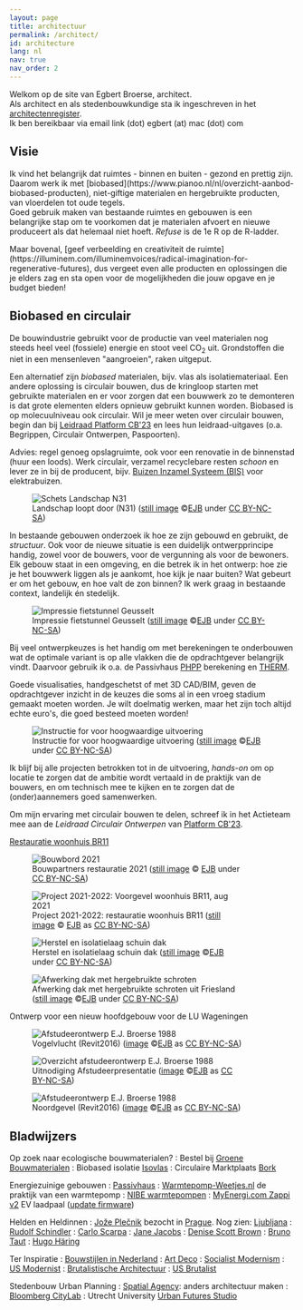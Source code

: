 ```yaml
---
layout: page
title: architectuur
permalink: /architect/
id: architecture
lang: nl
nav: true
nav_order: 2
---
```


<!--
SPDX-FileCopyrightText: 2024 EJ Broerse

SPDX-License-Identifier: CC-BY-NC-SA-4.0
-->

Welkom op de site van Egbert Broerse, architect.<br>
Als architect en als stedenbouwkundige sta ik ingeschreven in het <a href="https://www.architectenregister.nl/vind-een-architect/?searchTerm=Broerse&searchFilter=5">architectenregister</a>.<br>
Ik ben bereikbaar via email link (dot) egbert (at) mac (dot) com

## Visie

<p>Ik vind het belangrijk dat ruimtes - binnen en buiten - gezond en prettig zijn. Daarom werk ik met [biobased](https://www.pianoo.nl/nl/overzicht-aanbod-biobased-producten), niet-giftige materialen en hergebruikte producten, van vloerdelen tot oude tegels.<br>
Goed gebruik maken van bestaande ruimtes en gebouwen is een belangrijke stap om te voorkomen dat je materialen afvoert en nieuwe produceert als dat helemaal niet hoeft. <em>Refuse</em> is de 1e R op de R-ladder.</p>
Maar bovenal, [geef verbeelding en creativiteit de ruimte](https://illuminem.com/illuminemvoices/radical-imagination-for-regenerative-futures), dus vergeet even alle producten en oplossingen die je elders zag en sta open voor de mogelijkheden die jouw opgave en je budget bieden!

## <a id="circulair">Biobased en circulair</a>

De bouwindustrie gebruikt voor de productie van veel materialen nog steeds heel veel (fossiele) energie en stoot veel CO<sub>2</sub> uit. Grondstoffen die niet in een mensenleven "aangroeien", raken uitgeput.

Een alternatief zijn <em>biobased</em> materialen, bijv. vlas als isolatiemateriaal. Een andere oplossing is circulair bouwen, dus de kringloop starten met gebruikte materialen en er voor zorgen dat een bouwwerk zo te demonteren is dat grote elementen elders opnieuw gebruikt kunnen worden. Biobased is op molecuulniveau ook circulair.
Wil je meer weten over circulair bouwen, begin dan bij [Leidraad Platform CB'23](https://platformcb23.nl/) en lees hun leidraad-uitgaves (o.a. Begrippen, Circulair Ontwerpen, Paspoorten).

Advies: regel genoeg opslagruimte, ook voor een renovatie in de binnenstad (huur een loods). Werk circulair, verzamel recyclebare resten <em>schoon</em> en lever ze in bij de producent, bijv. <a href="https://www.bureauleiding.nl">Buizen Inzamel Systeem (BIS)</a> voor elektrabuizen.

<figure><img src='{{ "/assets/img/architect/n31/N31princDkruisend_lo.jpg" | relative_url }}' alt='Schets Landschap N31' class='img-fluid' >
<figcaption class="kleiner">Landschap loopt door (N31) (<a prefix="dct: https://purl.org/dc/terms/" href="https://purl.org/dc/dcmitype/Image" property="dct:title" rel="dct:type">still image</a> &copy;<a prefix="cc: https://creativecommons.org/ns#" href="https://www.ebroerse.nl" property="cc:attributionName" rel="cc:attributionURL">EJB</a> under <a rel="license" href="http://creativecommons.org/licenses/by-nc-sa/4.0/">CC BY-NC-SA</a>)</figcaption></figure>

<p>In bestaande gebouwen onderzoek ik hoe ze zijn gebouwd en gebruikt, de <em>structuur</em>. Ook voor de nieuwe situatie is een duidelijk ontwerpprincipe handig, zowel voor de bouwers, voor de vergunning als voor de bewoners.<br>
Elk gebouw staat in een omgeving, en die betrek ik in het ontwerp: hoe zie je het bouwwerk liggen als je aankomt, hoe kijk je naar buiten? Wat gebeurt er om het gebouw, en hoe valt de zon binnen? Ik werk graag in bestaande context, landelijk &eacute;n stedelijk.</p>

<figure><img src='{{ "/assets/img-noresample/avenue2/PaardentunnelSchetsEgbert-562x252.jpg" | relative_url }}' alt='Impressie fietstunnel Geusselt' class='img-fluid' >
<figcaption class="kleiner">Impressie fietstunnel Geusselt (<a prefix="dct: https://purl.org/dc/terms/" href="https://purl.org/dc/dcmitype/Image" property="dct:title" rel="dct:type">still image</a> &copy;<a prefix="cc: https://creativecommons.org/ns#" href="https://www.ebroerse.nl" property="cc:attributionName" rel="cc:attributionURL">EJB</a> under <a rel="license" href="http://creativecommons.org/licenses/by-nc-sa/4.0/">CC BY-NC-SA</a>)</figcaption></figure>

<p>Bij veel ontwerpkeuzes is het handig om met berekeningen te onderbouwen wat de optimale variant is op alle vlakken die de opdrachtgever belangrijk vindt. Daarvoor gebruik ik o.a. de Passivhaus <a href="https://passipedia.org/planning/calculating_energy_efficiency/phpp_-_the_passive_house_planning_package">PHPP</a> berekening en <a href="https://windows.lbl.gov/software/therm/">THERM</a>.

Goede visualisaties, handgeschetst of met 3D CAD/BIM, geven de opdrachtgever inzicht in de keuzes die soms al in een vroeg stadium gemaakt moeten worden. Je wilt doelmatig werken, maar het zijn toch altijd echte euro's, die goed besteed moeten worden!</p>

<figure><img src='{{ "/assets/img/architect/PAV_plaatsen_elementen.jpg" | relative_url }}' alt='Instructie for voor hoogwaardige uitvoering' class='img-fluid' >
<figcaption class="kleiner">Instructie for voor hoogwaardige uitvoering (<a prefix="dct: https://purl.org/dc/terms/" href="https://purl.org/dc/dcmitype/Image" property="dct:title" rel="dct:type">still image</a> &copy;<a prefix="cc: https://creativecommons.org/ns#" href="https://www.ebroerse.nl" property="cc:attributionName" rel="cc:attributionURL">EJB</a> under <a rel="license" href="http://creativecommons.org/licenses/by-nc-sa/4.0/">CC BY-NC-SA</a>)</figcaption></figure>

<p>Ik blijf bij alle projecten betrokken tot in de uitvoering, <em>hands-on</em> om op locatie te zorgen dat de ambitie wordt vertaald in de praktijk van de bouwers, en om technisch mee te kijken en te zorgen dat de (onder)aannemers goed samenwerken.</p>

<p>Om mijn ervaring met circulair bouwen te delen, schreef ik in het Actieteam mee aan de <em>Leidraad Circulair Ontwerpen</em> van <a href="https://platformcb23.nl">Platform CB'23</a>.</p>

<div class="card mx-auto mb-3 p-3" style="max-width: 90%;">
<a href="/ejb/projects/work-br11/">Restauratie woonhuis BR11</a>
<figure><img src='{{ "/assets/img/architect/br11/BR11_Bouwbord.jpg" | relative_url }}' alt='Bouwbord 2021' class='img-fluid' >
<figcaption class="kleiner">Bouwpartners restauratie 2021 (<a prefix="dct: https://purl.org/dc/terms/" href="https://purl.org/dc/dcmitype/Image" property="dct:title" rel="dct:type">still image</a> &copy; <a prefix="cc: https://creativecommons.org/ns#" href="https://www.ebroerse.nl" property="cc:attributionName" rel="cc:attributionURL">EJB</a> under <a rel="license" href="http://creativecommons.org/licenses/by-nc-sa/4.0/">CC BY-NC-SA</a>)</figcaption></figure>

<figure><img src='{{ "/assets/img/architect/br11/IMG_1041.jpg" | relative_url }}' alt='Project 2021-2022: Voorgevel woonhuis BR11, aug 2021' class='img-fluid'>
<figcaption class="kleiner">Project 2021-2022: restauratie woonhuis BR11 (<a prefix="dct: https://purl.org/dc/terms/" href="https://purl.org/dc/dcmitype/Image" property="dct:title" rel="dct:type">still image</a> &copy; <a prefix="cc: https://creativecommons.org/ns#" href="https://www.ebroerse.nl" property="cc:attributionName" rel="cc:attributionURL">EJB</a> as <a rel="license" href="https://creativecommons.org/licenses/by-nc-sa/4.0/">CC BY-NC-SA</a>)</figcaption></figure>

<figure><img src='{{ "/assets/img/architect/br11/IMG_3774.jpg" | relative_url }}' alt='Herstel en isolatielaag schuin dak' class='img-fluid' >
<figcaption class="kleiner">Herstel en isolatielaag schuin dak (<a prefix="dct: https://purl.org/dc/terms/" href="https://purl.org/dc/dcmitype/Image" property="dct:title" rel="dct:type">still image</a> &copy;<a prefix="cc: https://creativecommons.org/ns#" href="https://www.ebroerse.nl" property="cc:attributionName" rel="cc:attributionURL">EJB</a> under <a rel="license" href="http://creativecommons.org/licenses/by-nc-sa/4.0/">CC BY-NC-SA</a>)</figcaption></figure>

<figure><img src='{{ "/assets/img/architect/br11/IMG_1165.jpg" | relative_url }}' alt='Afwerking dak met hergebruikte schroten' class='img-fluid' >
<figcaption class="kleiner">Afwerking dak met hergebruikte schroten uit Friesland (<a prefix="dct: https://purl.org/dc/terms/" href="https://purl.org/dc/dcmitype/Image" property="dct:title" rel="dct:type">still image</a> &copy;<a prefix="cc: https://creativecommons.org/ns#" href="https://www.ebroerse.nl" property="cc:attributionName" rel="cc:attributionURL">EJB</a> under <a rel="license" href="http://creativecommons.org/licenses/by-nc-sa/4.0/">CC BY-NC-SA</a>)</figcaption></figure>
</div><!-- sluit tegel af -->

<div class="card mx-auto mb-3 p-3" style="max-width: 90%;">
Ontwerp voor een nieuw hoofdgebouw voor de LU Wageningen
<div class="row">
<div class="col-sm">
<figure><img src='{{ "/assets/img/architect/studiebk/EBR_LUW_1988_ZO.jpg" | relative_url }}' alt='Afstudeerontwerp E.J. Broerse 1988' class='img-fluid'><br>
<figcaption class="kleiner">Vogelvlucht (Revit2016) (<a prefix="dct: https://purl.org/dc/terms/" href="https://purl.org/dc/dcmitype/Image" property="dct:title" rel="dct:type">image</a> &copy;<a prefix="cc: https://creativecommons.org/ns#" href="https://www.ebroerse.nl" property="cc:attributionName" rel="cc:attributionURL">EJB</a> as <a rel="license" href="https://creativecommons.org/licenses/by-nc-sa/4.0/">CC BY-NC-SA</a>)</figcaption></figure>
</div>
<div class="col-sm">
<figure><img src='{{ "/assets/img/architect/studiebk/LUW1988EBR.png" | relative_url }}' alt='Overzicht afstudeerontwerp E.J. Broerse 1988' class='img-fluid'>
<figcaption class="kleiner">Uitnodiging Afstudeerpresentatie (<a prefix="dct: https://purl.org/dc/terms/" href="https://purl.org/dc/dcmitype/Image" property="dct:title" rel="dct:type">image</a> &copy;<a prefix="cc: https://creativecommons.org/ns#" href="https://www.ebroerse.nl" property="cc:attributionName" rel="cc:attributionURL">EJB</a> as <a rel="license" href="https://creativecommons.org/licenses/by-nc-sa/4.0/">CC BY-NC-SA</a>)</figcaption></figure>
</div>
</div><!-- sluit row af -->

<!-- groter plaatje -->
<figure><img src='{{ "/assets/img/architect/studiebk/EBR_LUW_1988_entree.jpg" | relative_url }}' alt='Afstudeerontwerp E.J. Broerse 1988' class='img-fluid'>
<figcaption class="kleiner">Noordgevel (Revit2016) (<a prefix="dct: https://purl.org/dc/terms/" href="https://purl.org/dc/dcmitype/Image" property="dct:title" rel="dct:type">image</a> &copy;<a prefix="cc: https://creativecommons.org/ns#" href="https://www.ebroerse.nl" property="cc:attributionName" rel="cc:attributionURL">EJB</a> as <a rel="license" href="https://creativecommons.org/licenses/by-nc-sa/4.0/">CC BY-NC-SA</a>)</figcaption></figure>
</div><!-- sluit tegel af -->

## <a id="links">Bladwijzers</a>

Op zoek naar ecologische bouwmaterialen?
: Bestel bij [Groene Bouwmaterialen](https://www.groenebouwmaterialen.nl)
: Biobased isolatie [Isovlas](https://www.isovlas.nl)
: Circulaire Marktplaats [Bork](https://www.borkgroep.nl/circulair-bouwmateriaal/)

Energiezuinige gebouwen
: [Passivhaus](https://phi.org)
: [Warmtepomp-Weetjes.nl](https://www.warmtepomp-weetjes.nl) de praktijk van een warmtepomp
: [NIBE warmtepompen](https://voorschrijvers.nibe.eu/kennis-en-inspiratie)
: [MyEnergi.com Zappi v2](https://www.myenergi.com/nl/zappi-ev-lader/) EV laadpaal ([update firmware](https://support.myenergi.com/hc/en-gb/articles/360020109017-Current-firmware-versions-updating-your-firmware))

Helden en Heldinnen
: [Jože Plečnik](https://en.wikipedia.org/wiki/Jo%C5%BEe_Ple%C4%8Dnik) bezocht in [Prague](https://prague-stay.com/lifestyle/category/36-prague-architecture/48-the-architecture-of-joze-plecnik/). Nog zien: [Ljubljana](https://whc.unesco.org/en/list/1643)
: [Rudolf Schindler](https://www.archdaily.com/783384/ad-classics-kings-road-house-rudolf-schindler)
: [Carlo Scarpa](https://www.archdaily.com/638534/spotlight-carlo-scarpa)
: [Jane Jacobs](https://en.wikipedia.org/wiki/Jane_Jacobs)
: [Denise Scott Brown](https://artsandculture.google.com/story/the-era-defining-work-of-denise-scott-brown/zgXx6qdWqGZMJA?hl=en)
: [Bruno Taut](https://architectuul.com/architect/bruno-taut)
: [Hugo Häring](https://www.moma.org/collection/works/100363?artist_id=32484&page=1&sov_referrer=artist)

Ter Inspiratie
: [Bouwstijlen in Nederland](https://erfgoedbekeken.nl/bouwstijlen-nederland/)
: [Art Deco](https://en.wikipedia.org/wiki/Art_Deco)
: [Socialist Modernism](https://www.instagram.com/socialistmodernism/)
: [US Modernist](https://usmodernist.org/)
: [Brutalistische Architectuur](https://en.wikipedia.org/wiki/Brutalist_architecture)
: [US Brutalist](https://www.architecturaldigest.com/story/brutalist-architecture-101)

Stedenbouw
Urban Planning
: [Spatial Agency](https://www.spatialagency.net/): anders architectuur maken
: [Bloomberg CityLab](https://www.bloomberg.com/citylab)
: Utrecht University [Urban Futures Studio](https://www.uu.nl/en/research/urban-futures-studio)
